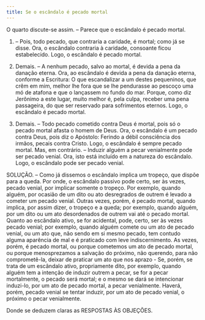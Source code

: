 ```yaml
---
title: Se o escândalo é pecado mortal
---
```


O quarto discute-se assim. – Parece que o escândalo é pecado mortal.  

1. – Pois, todo pecado, que contraria a caridade, é mortal; como já se disse. Ora, o escândalo contraria à caridade, consoante ficou estabelecido. Logo, o escândalo é pecado mortal.  

2. Demais. – A nenhum pecado, salvo ao mortal, é devida a pena da danação eterna. Ora, ao escândalo é devida a pena da danação eterna, conforme a Escritura: O que escandalizar a um destes pequeninos, que crêm em mim, melhor lhe fora que se lhe pendurasse ao pescoço uma mó de atafona e que o lançassem no fundo do mar. Porque, como diz Jerônimo a este lugar, muito melhor é, pela culpa, receber uma pena passageira, do que ser reservado para sofrimentos eternos. Logo, o escândalo é pecado mortal.  

3. Demais. – Todo pecado cometido contra Deus é mortal, pois só o pecado mortal afasta o homem de Deus. Ora, o escândalo é um pecado contra Deus, pois diz o Apóstolo: Ferindo a débil consciência dos irmãos, pecais contra Cristo. Logo, o escândalo é sempre pecado mortal. Mas, em contrário. – Induzir alguém a pecar venialmente pode ser pecado venial. Ora, isto está incluído em a natureza do escândalo. Logo, o escândalo pode ser pecado venial.  

SOLUÇÃO. – Como já dissemos o escândalo implica um tropeço, que dispõe para a queda. Por onde, o escândalo passivo pode certo, ser às vezes, pecado venial, por implicar somente o tropeço. Por exemplo, quando alguém, por ocasião de um dito ou ato desregrados de outrem é levado a cometer um pecado venial. Outras vezes, porém, é pecado mortal, quando implica, por assim dizer, o tropeço e a queda; por exemplo, quando alguém, por um dito ou um ato desordenados de outrem vai até o pecado mortal.  Quanto ao escândalo ativo, se for acidental, pode, certo, ser às vezes pecado venial; por exemplo, quando alguém comete ou um ato de pecado venial, ou um ato que, não sendo em si mesmo pecado, tem contudo alguma aparência de mal e é praticado com leve indiscernimento. As vezes, porém, é pecado mortal, ou porque cometemos um ato de pecado mortal, ou porque menosprezamos a salvação do próximo, não querendo, para não comprometê-la, deixar de praticar um ato que nos aprazo - Se, porém, se trata de um escândalo ativo, propriamente dito, por exemplo, quando alguém tem a intenção de induzir outrem a pecar, se for a pecar mortalmente, o pecado será mortal; e o mesmo se dará se intencionar induzi-lo, por um ato de pecado mortal, a pecar venialmente. Haverá, porém, pecado venial se tentar induzir, por um ato de pecado venial, o próximo o pecar venialmente.  

Donde se deduzem claras as RESPOSTAS ÀS OBJEÇÕES.